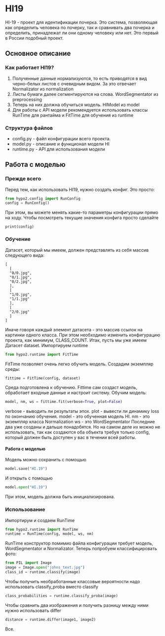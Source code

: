 # HI19
HI-19 - проект для идентификации почерка. Это система, позволяющая как определить человека по почерку, так и сравнивать два почерка и определить, принадлежат ли они одному человеку или нет. Это первый в России подобный проект.

## Основное описание

### Как работает HI19?
  1. Полученные данные нормализуются, то есть приводятся в вид черно-белых листов с очевидным видом. За это отвечает Normalizator из normalization
  2. Листы бумаги далее сегментируются на слова. WordSegmentator из preprocessing
  3. Теперь на них должна обучиться модель. HIModel из model
  4. Для работы с API модели рекомендуется использовать классы RunTime для рантайма и FitTime для обучения из runtime

### Структура файлов
  - config.py - файл конфигурации всего проекта.
  - model.py - описание и функционал модели HI
  - runtime.py - API для использования модели

## Работа с моделью

### Прежде всего
Перед тем, как использовать HI19, нужно создать конфиг. Это просто:
```python
from hypo2.config import RunConfig
config = RunConfig()
```
При этом, вы можете менять какие-то параметры конфигурации прямо на ходу. Чтобы посмотреть текущие значения конфига просто сделайте
```
print(config)
```

### Обучение
Датасет, который мы имеем, должен представлять из себя массив следующего вида:
```
[
  [
  "0/0.jpg",
  "0/1.jpg",
  "0/2.jpg",
  ],
  [
  "1/0.jpg",
  "1/1.jpg"
  ],
  [
  "2/0.jpg"
  ]
]
```
Иначе говоря каждый элемент датасета - это массив ссылок на картинки одного класса. При этом необходимо изменить конфигурацию проекта, как минимум, CLASS_COUNT.
Итак, пусть мы уже имеем Датасет dataset.
Импортируем runtime
```python
from hypo2.runtime import FitTime
```
FitTime позволяет очень легко обучить модель. Создадим экземпляр среды:
```python
fittime = FitTime(config, dataset)
```
Среда подготовлена к обучению. Fittime сам создаст модель, обработает входные данные и настроит систему. Обучим модель:
```python
model, nm, ws = fittime.fit(verbose=True, plot=False)
```
verbose - выводить ли результаты эпох.
plot - вывести ли динамику loss по окончанию обучения.
model - это обученная модель HI.
nm - это экземпляр класса Normalization
ws - это WordSegmentator
Последние два уже созданы и дальше понадобятся. Но на самом деле их можно не использовать, так как создаются оба объекта требуя только config, который должен быть доступен у вас в течении всей работы.

#### Работа с моделью
Модель можно сохранить с помощью
```python
model.save("HI.19")
```
И открыть с помощью
```python
model.open("HI.19")
```
При этом, модель должна быть инициализирована.

### Использование

Импортирум и создаем RunTime
```python
from hypo2.runtime import RunTime
runtime = RunTime(config, model, ws, nm)
```
RunTime конструктор помимио файла конфигурации требует модель, WordSegmentator и Normalizator.
Теперь попробуем классифицировать фото:
```python
from PIL import Image
image = Image.open("johns_text.jpg")
class_id = runtime.classify(image)
```
Чтобы получить необработанные классовые вероятности надо использовать classify_proba вместо classify
```python
class_probabilities = runtime.classify_proba(image)
```
Чтобы сравнить два изображения и получить разницу между ними нужно использовать differ
```python
distance = runtime.differ(image1, image2)
```

Все.
